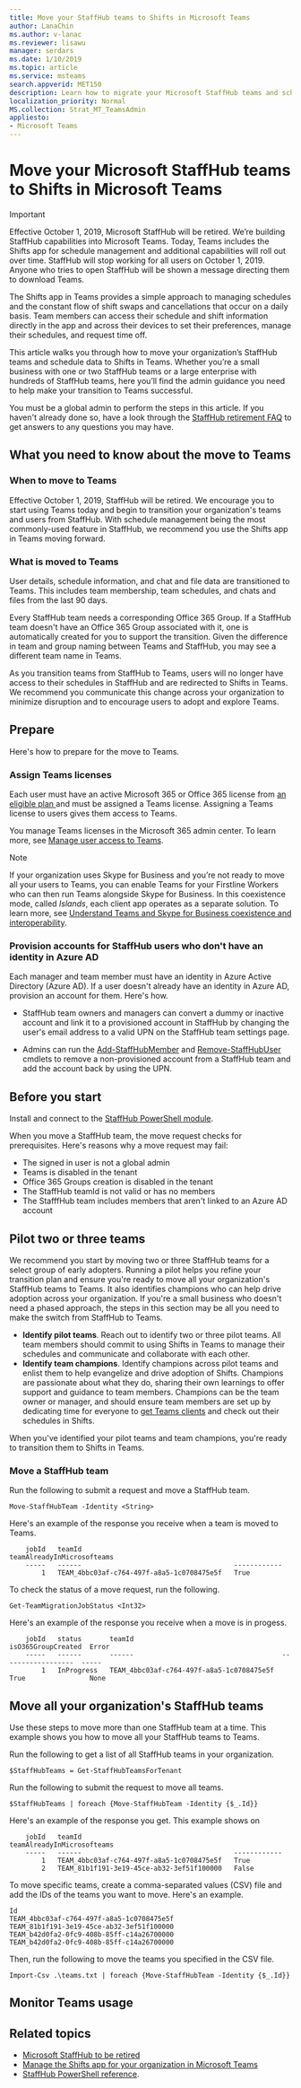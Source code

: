 ```yaml
---
title: Move your StaffHub teams to Shifts in Microsoft Teams
author: LanaChin
ms.author: v-lanac
ms.reviewer: lisawu
manager: serdars
ms.date: 1/10/2019
ms.topic: article
ms.service: msteams
search.appverid: MET150
description: Learn how to migrate your Microsoft StaffHub teams and schedule data to Shifts in Microsoft Teams.
localization_priority: Normal
MS.collection: Strat_MT_TeamsAdmin
appliesto: 
- Microsoft Teams
---
```


# Move your Microsoft StaffHub teams to Shifts in Microsoft Teams

> [!IMPORTANT]
> Effective October 1, 2019, Microsoft StaffHub will be retired. We’re building StaffHub capabilities into Microsoft Teams. Today, Teams includes the Shifts app for schedule management and additional capabilities will roll out over time. StaffHub will stop working for all users on October 1, 2019. Anyone who tries to open StaffHub will be shown a message directing them to download Teams.  

The Shifts app in Teams provides a simple approach to managing schedules and the constant flow of shift swaps and cancellations that occur on a daily basis. Team members can access their schedule and shift information directly in the app and across their devices to set their preferences, manage their schedules, and request time off.

This article walks you through how to move your organization’s StaffHub teams and schedule data to Shifts in Teams. Whether you’re a small business with one or two StaffHub teams or a large enterprise with hundreds of StaffHub teams, here you’ll find the admin guidance you need to help make your transition to Teams successful. 

You must be a global admin to perform the steps in this article. If you haven't already done so, have a look through the [StaffHub retirement FAQ](microsoft-staffhub-to-be-retired.md) to get answers to any questions you may have. 

## What you need to know about the move to Teams

### When to move to Teams

Effective October 1, 2019, StaffHub will be retired. We encourage you to start using Teams today and begin to transition your organization's teams and users from StaffHub. With schedule management being the most commonly-used feature in StaffHub, we recommend you use the Shifts app in Teams moving forward.

### What is moved to Teams

User details, schedule information, and chat and file data are transitioned to Teams. This includes team membership, team schedules, and chats and files from the last 90 days.

Every StaffHub team needs a corresponding Office 365 Group. If a StaffHub team doesn't have an Office 365 Group associated with it, one is automatically created for you to support the transition. Given the difference in team and group naming between Teams and StaffHub, you may see a different team name in Teams.

As you transition teams from StaffHub to Teams, users will no longer have access to their schedules in StaffHub and are redirected to Shifts in Teams. We recommend you communicate this change across your organization to minimize disruption and to encourage users to adopt and explore Teams.

## Prepare

Here's how to prepare for the move to Teams.

### Assign Teams licenses

Each user must have an active Microsoft 365 or Office 365 license from [an eligible plan ](microsoft-staffhub-to-be-retired.md#which-plans-is-shifts-available-in) and must be assigned a Teams license. Assigning a Teams license to users gives them access to Teams.

You manage Teams licenses in the Microsoft 365 admin center. To learn more, see [Manage user access to Teams](../../user-access.md).

> [!NOTE]
> If your organization uses Skype for Business and you’re not ready to move all your users to Teams, you can enable Teams for your Firstline Workers who can then run Teams alongside Skype for Business. In this coexistence mode, called *Islands*, each client app operates as a separate solution. To learn more, see [Understand Teams and Skype for Business coexistence and interoperability](../../teams-and-skypeforbusiness-coexistence-and-interoperability.md).

### Provision accounts for StaffHub users who don't have an identity in Azure AD

Each manager and team member must have an identity in Azure Active Directory (Azure AD). If a user doesn't already have an identity in Azure AD, provision an account for them. Here's how.

- StaffHub team owners and managers can convert a dummy or inactive account and link it to a provisioned account in StaffHub by changing the user's email address to a valid UPN on the StaffHub team settings page.

- Admins can run the [Add-StaffHubMember](https://docs.microsoft.com/powershell/module/staffhub/add-staffhubmember?view=staffhub-ps) and [Remove-StaffHubUser](https://docs.microsoft.com/powershell/module/staffhub/Remove-StaffHubUser?view=staffhub-ps) cmdlets to remove a non-provisioned account from a StaffHub team and add the account back by using the UPN.

## Before you start

Install and connect to the [StaffHub PowerShell module](https://www.powershellgallery.com/packages/MicrosoftStaffHub/1.0.0-alpha).

When you move a StaffHub team, the move request checks for prerequisites. Here's reasons why a move request may fail:

- The signed in user is not a global admin
- Teams is disabled in the tenant
- Office 365 Groups creation is disabled in the tenant
- The StaffHub teamId is not valid or has no members
- The StafffHub team includes members that aren't linked to an Azure AD account  

## Pilot two or three teams

We recommend you start by moving two or three StaffHub teams for a select group of early adopters. Running a pilot helps you refine your transition plan and ensure you're ready to move all your organization's StaffHub teams to Teams. It also identifies champions who can help drive adoption across your organization. If you're a small business who doesn't need a phased approach, the steps in this section may be all you need to make the switch from StaffHub to Teams.

- **Identify pilot teams**. Reach out to identify two or three pilot teams. All team members should commit to using Shifts in Teams to manage their schedules and communicate and collaborate with each other.
- **Identify team champions**. Identify champions across pilot teams and enlist them to help evangelize and drive adoption of Shifts. Champions are passionate about what they do, sharing their own learnings to offer support and guidance to team members. Champions can be the team owner or manager, and should ensure team members are set up by dedicating time for everyone to [get Teams clients](../../get-clients.md) and check out their schedules in Shifts.

When you've identified your pilot teams and team champions, you're ready to transition them to Shifts in Teams.

### Move a StaffHub team

Run the following to submit a request and move a StaffHub team.

```
Move-StaffHubTeam -Identity <String>
```
Here's an example of the response you receive when a team is moved to Teams. 
```
    jobId   teamId                                      teamAlreadyInMicrosofteams  
    -----   ------                                      ------------          
        1   TEAM_4bbc03af-c764-497f-a8a5-1c0708475e5f   True
```
To check the status of a move request, run the following.
```
Get-TeamMigrationJobStatus <Int32>
```
Here's an example of the response you receive when a move is in progess.
```
    jobId   status       teamId                                     isO365GroupCreated  Error
    -----   ------       ------                                     ------------------  -----    
        1   InProgress   TEAM_4bbc03af-c764-497f-a8a5-1c0708475e5f  True                None
```

## Move all your organization's StaffHub teams

Use these steps to move more than one StaffHub team at a time. This example shows you how to move all your StaffHub teams to Teams.

Run the following to get a list of all StaffHub teams in your organization.

```
$StaffHubTeams = Get-StaffHubTeamsForTenant 
```
Run the following to submit the request to move all teams. 
```
$StaffHubTeams | foreach {Move-StaffHubTeam -Identity {$_.Id}}
```
Here's an example of the response you get. This example shows on
```
    jobId   teamId                                      teamAlreadyInMicrosofteams  
    -----   ------                                      ------------          
        1   TEAM_4bbc03af-c764-497f-a8a5-1c0708475e5f   True
        2   TEAM_81b1f191-3e19-45ce-ab32-3ef51f100000   False
```
To move specific teams, create a comma-separated values (CSV) file and add the IDs of the teams you want to move. 
Here's an example.

```
Id
TEAM_4bbc03af-c764-497f-a8a5-1c0708475e5f
TEAM_81b1f191-3e19-45ce-ab32-3ef51f100000
TEAM_b42d0fa2-0fc9-408b-85ff-c14a26700000
TEAM_b42d0fa2-0fc9-408b-85ff-c14a26700000
```

Then, run the following to move the teams you specified in the CSV file.

```
Import-Csv .\teams.txt | foreach {Move-StaffHubTeam -Identity {$_.Id}}
```

## Monitor Teams usage

## Related topics
- [Microsoft StaffHub to be retired](microsoft-staffhub-to-be-retired.md)
- [Manage the Shifts app for your organization in Microsoft Teams](manage-the-shifts-app-for-your-organization-in-teams.md)
- [StaffHub PowerShell reference](https://docs.microsoft.com/powershell/module/staffhub/?view=staffhub-ps).
